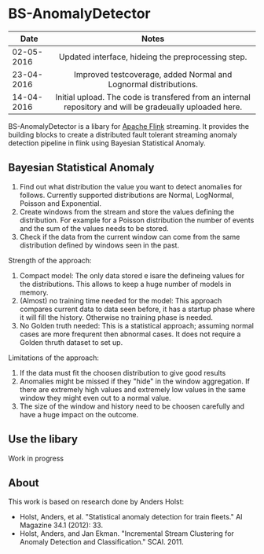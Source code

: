 # BS-AnomalyDetector

| Date          | Notes         |
| ------------- |:-------------:|
| 02-05-2016    | Updated interface, hideing the preprocessing step.|
| 23-04-2016    | Improved testcoverage, added Normal and Lognormal distributions.|
| 14-04-2016    | Initial upload. The code is transfered from an internal repository and will be gradeually uploaded here.|

BS-AnomalyDetector is a libary for [Apache Flink](https://flink.apache.org/) streaming. It provides the building blocks to create a distributed fault tolerant streaming anomaly detection pipeline in flink using Bayesian Statistical Anomaly.

## Bayesian Statistical Anomaly

1. Find out what distribution the value you want to detect anomalies for follows. Currently supported distributions are Normal, LogNormal, Poisson and Exponential. 
2. Create windows from the stream and store the values defining the distribution. For example for a Poisson distribution the number of events and the sum of the values needs to be stored. 
3. Check if the data from the current window can come from the same distribution defined by windows seen in the past.

Strength of the approach:

1. Compact model: The only data stored e isare the defineing values for the distributions. This allows to keep a huge number of models in memory.
2. (Almost) no training time needed for the model: This approach compares current data to data seen before, it has a startup phase where it will fill the history. Otherwise no training phase is needed.
3. No Golden truth needed: This is a statistical approach; assuming normal cases are more frequrent then abnormal cases. It does not require a Golden thruth dataset to set up.

Limitations of the approach:

1. If the data must fit the choosen distribution to give good results
2. Anomalies might be missed if they "hide" in the window aggregation. If there are extremely high values and extremely low values in the same window they might even out to a normal value.
3. The size of the window and history need to be choosen carefully and have a huge impact on the outcome.

## Use the libary


Work in progress

## About

This work is based on research done by Anders Holst: 
- Holst, Anders, et al. "Statistical anomaly detection for train fleets." AI Magazine 34.1 (2012): 33.
- Holst, Anders, and Jan Ekman. "Incremental Stream Clustering for Anomaly Detection and Classification." SCAI. 2011.
